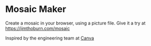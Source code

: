 # Mosaic Maker

Create a mosaic in your browser, using a picture file. Give it a try at https://jimthoburn.com/mosaic

Inspired by the engineering team at [Canva](https://www.canva.com)
